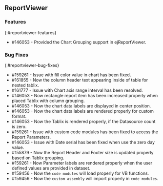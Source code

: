 ## ReportViewer

### Features
{:#reportviewer-features}

* \#146053 - Provided the Chart Grouping support in ejReportViewer.

### Bug Fixes
{:#reportviewer-bug-fixes}

* \#159261 - Issue with fill color value in chart has been fixed.
* \#161855 - Now the column header text appearing inside of table for nested tablix.
* \#161777 - Issue with Chart axis range interval has been resolved.
* \#146053 - Now rectangle report item has been increased properly when placed Tablix with column grouping.
* \#146053 - Now the chart data labels are displayed in center position.
* \#146053 - Now the chart data labels are rendered properly for custom format.
* \#146053 - Now the Tablix is rendered properly, if the Datasource count is zero.
* \#159261 - Issue with custom code modules has been fixed to access the Report Parameters.
* \#146053 - Issue with Date serial has been fixed when use the zero day value.
* \#155879 - Now the Report Header and Footer size is updated properly based on Tablix grouping.
* \#159261 - Now Parameter labels are rendered properly when the user defined values are provided in dataset.
* \#159456 - Now the `code modules` will load properly for VB functions.
* \#159456 - Now the `custom assembly` will import properly in `code modules`.
